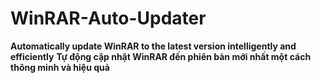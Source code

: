 # WinRAR-Auto-Updater
**Automatically update WinRAR to the latest version intelligently and efficiently** **Tự động cập nhật WinRAR đến phiên bản mới nhất một cách thông minh và hiệu quả**
